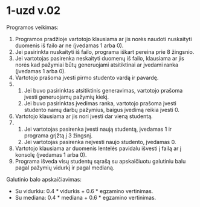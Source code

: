 
# 1-uzd v.02
Programos veikimas:

1. Programos pradžioje vartotojo klausiama ar jis norės naudoti nuskaityti duomenis iš failo ar ne (įvedamas 1 arba 0).
2. Jei pasirinkta nuskaityti iš failo, programa iškart pereina prie 8 žingsnio.
3. Jei vartotojas pasirenka neskaityti duomenų iš failo, klausiama ar jis norės kad pažymiai būtų generuojami atsitiktinai ar įvedami ranka (įvedamas 1 arba 0).
4. Vartotojo prašoma įvesti pirmo studento vardą ir pavardę.
5. 1) Jei buvo pasirinktas atsitiktinis generavimas, vartotojo prašoma įvesti generuojamų pažymių kiekį.
   2) Jei buvo pasirinktas įvedimas ranka, vartotojo prašoma įvesti studento namų darbų pažymius, baigus įvedimą reikia įvesti 0.
6. Vartotojo klausiama ar jis nori įvesti dar vieną studentą.
7. 1) Jei vartotojas pasirenka įvesti naują studentą, įvedamas 1 ir programa grįžtą į 3 žingsnį.
   2) Jei vartotojas pasirenka neįvesti naujo studento, įvedamas 0.
8. Vartotojo klausiama ar duomenis lentelės pavidalu išvesti į failą ar į konsolę (įvedamas 1 arba 0).
9. Programa išveda visų studentų sąrašą su apskaičiuotu galutiniu balu pagal pažymių vidurkį ir pagal medianą.

Galutinio balo apskaičiavimas:
- Su vidurkiu: 0.4 * vidurkis + 0.6 * egzamino vertinimas.
- Su mediana: 0.4 * mediana + 0.6 * egzamino vertinimas.


